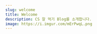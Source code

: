 ```yaml
---
slug: welcome
title: Welcome
description: CS 잘 먹기 Blog를 소개합니다.
image: https://i.imgur.com/mErPwqL.png
---
```

